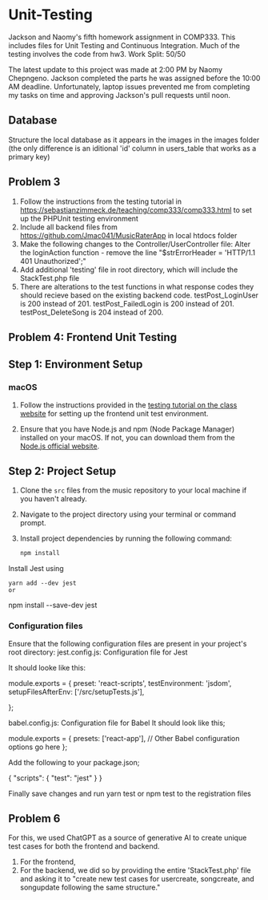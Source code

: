 # Unit-Testing
Jackson and Naomy's fifth homework assignment in COMP333. This includes files for Unit Testing and Continuous Integration. Much of the testing involves the code from hw3. 
Work Split: 50/50

The latest update to this project was made at 2:00 PM by Naomy Chepngeno. Jackson completed the parts he was assigned before the 10:00 AM deadline. Unfortunately, laptop issues prevented me from completing my tasks on time and approving Jackson's pull requests until noon.

## Database
Structure the local database as it appears in the images in the images folder (the only difference is an iditional 'id' column in users_table that works as a primary key)

## Problem 3
1. Follow the instructions from the testing tutorial in https://sebastianzimmeck.de/teaching/comp333/comp333.html to set up the PHPUnit testing environment
2. Include all backend files from https://github.com/Jmac041/MusicRaterApp in local htdocs folder
3. Make the following changes to the Controller/UserController file: Alter the loginAction function - remove the line "$strErrorHeader = 'HTTP/1.1 401 Unauthorized';"
4. Add additional 'testing' file in root directory, which will include the StackTest.php file
5. There are alterations to the test functions in what response codes they should recieve based on the existing backend code. testPost_LoginUser is 200 instead of 201. testPost_FailedLogin is 200 instead of 201. testPost_DeleteSong is 204 instead of 200. 
## Problem 4: Frontend Unit Testing

## Step 1: Environment Setup

### macOS
1. Follow the instructions provided in the [testing tutorial on the class website](https://sebastianzimmeck.de/teaching/comp333/comp333.html) for setting up the frontend unit test environment.

2. Ensure that you have Node.js and npm (Node Package Manager) installed on your macOS. If not, you can download them from the [Node.js official website](https://nodejs.org/).

## Step 2: Project Setup

1. Clone the `src` files from the music repository to your local machine if you haven't already.

2. Navigate to the project directory using your terminal or command prompt.

3. Install project dependencies by running the following command:

   ```bash
   npm install
Install Jest using
 ```
 yarn add --dev jest
or
```
npm install --save-dev jest




 ### Configuration files  
Ensure that the following configuration files are present in your project's root directory:
jest.config.js: Configuration file for Jest

It should looke like this:

module.exports = {
  preset: 'react-scripts',
  testEnvironment: 'jsdom',
  setupFilesAfterEnv: ['<rootDir>/src/setupTests.js'],

};

babel.config.js: Configuration file for Babel
It should look like this;

module.exports = {
  presets: ['react-app'],
  // Other Babel configuration options go here
};

Add the following to your package.json;

{
  "scripts": {
    "test": "jest"
  }
}

Finally save changes and run yarn test or npm test to the registration files


## Problem 6
For this, we used ChatGPT as a source of generative AI to create unique test cases for both the frontend and backend. <br>
1. For the frontend,
2. For the backend, we did so by providing the entire 'StackTest.php' file and asking it to "create new test cases for usercreate, songcreate, and songupdate following the same structure." 
